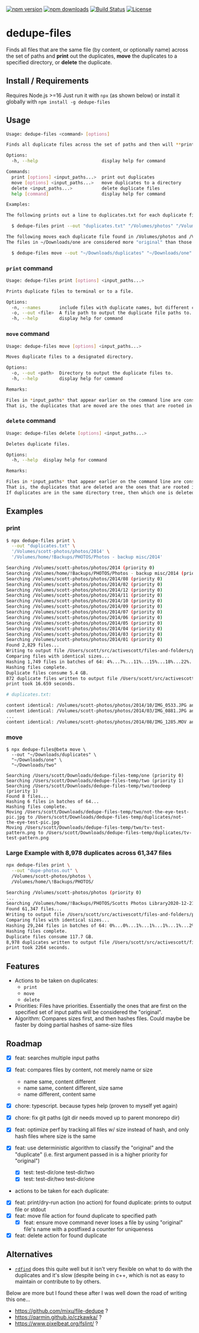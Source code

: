 [![npm version](https://badge.fury.io/js/dedupe-files.svg)](https://www.npmjs.com/package/dedupe-files)
[![npm downloads](https://img.shields.io/npm/dt/dedupe-files.svg?logo=npm)](https://www.npmjs.com/package/dedupe-files)
[![Build Status](https://github.com/activescott/files-and-folders/workflows/build/badge.svg)](https://github.com/activescott/files-and-folders/actions)
[![License](https://img.shields.io/github/license/activescott/files-and-folders.svg)](https://github.com/activescott/files-and-folders/blob/master/LICENSE)

# dedupe-files

Finds all files that are the same file (by content, or optionally name) across the set of paths and **print** out the duplicates, **move** the duplicates to a specified directory, or **delete** the duplicate.

## Install / Requirements

Requires Node.js >=16
Just run it with `npx` (as shown below) or install it globally with `npm install -g dedupe-files`

## Usage

```sh
Usage: dedupe-files <command> [options]

Finds all duplicate files across the set of paths and then will **print** them out, **move** them to a directory, or **delete** them. Duplicates are identified by their actual content not their name or other attributes.

Options:
  -h, --help                        display help for command

Commands:
  print [options] <input_paths...>  print out duplicates
  move [options] <input_paths...>   move duplicates to a directory
  delete <input_paths...>           delete duplicate files
  help [command]                    display help for command

Examples:

The following prints out a line to duplicates.txt for each duplicate file found in /Volumes/photos and /Volumes/backups/photos:

  $ dedupe-files print --out "duplicates.txt" "/Volumes/photos" "/Volumes/backups/photos"

The following moves each duplicate file found in /Volumes/photos and /Volumes/backups/photos to ~/Downloads/duplicates.
The files in ~/Downloads/one are considered more "original" than those in ~/Downloads/two since it appears earlier on the command line:

  $ dedupe-files move --out "~/Downloads/duplicates" "~/Downloads/one" "~/Downloads/two"
```

### `print` command

```sh
Usage: dedupe-files print [options] <input_paths...>

Prints duplicate files to terminal or to a file.

Options:
  -n, --names       include files with duplicate names, but different content
  -o, --out <file>  A file path to output the duplicate file paths to. If not specified, file paths are written to stdout.
  -h, --help        display help for command
```

### `move` command

```sh
Usage: dedupe-files move [options] <input_paths...>

Moves duplicate files to a designated directory.

Options:
  -o, --out <path>  Directory to output the duplicate files to.
  -h, --help        display help for command

Remarks:

Files in *input_paths* that appear earlier on the command line are considered more "original".
That is, the duplicates that are moved are the ones that are rooted in the last-most *input_paths* argument.
```

### `delete` command

```sh
Usage: dedupe-files delete [options] <input_paths...>

Deletes duplicate files.

Options:
  -h, --help  display help for command

Remarks:

Files in *input_paths* that appear earlier on the command line are considered more "original".
That is, the duplicates that are deleted are the ones that are rooted in the last-most *input_paths* argument.
If duplicates are in the same directory tree, then which one is deleted is not deterministic (but it will leave one behind).
```

## Examples

### print

```sh
$ npx dedupe-files print \
  --out "duplicates.txt" \
  '/Volumes/scott-photos/photos/2014' \
  '/Volumes/home/!Backups/PHOTOS/Photos - backup misc/2014'

Searching /Volumes/scott-photos/photos/2014 (priority 0)
Searching /Volumes/home/!Backups/PHOTOS/Photos - backup misc/2014 (priority 1)
Searching /Volumes/scott-photos/photos/2014/08 (priority 0)
Searching /Volumes/scott-photos/photos/2014/02 (priority 0)
Searching /Volumes/scott-photos/photos/2014/12 (priority 0)
Searching /Volumes/scott-photos/photos/2014/11 (priority 0)
Searching /Volumes/scott-photos/photos/2014/10 (priority 0)
Searching /Volumes/scott-photos/photos/2014/09 (priority 0)
Searching /Volumes/scott-photos/photos/2014/07 (priority 0)
Searching /Volumes/scott-photos/photos/2014/06 (priority 0)
Searching /Volumes/scott-photos/photos/2014/05 (priority 0)
Searching /Volumes/scott-photos/photos/2014/04 (priority 0)
Searching /Volumes/scott-photos/photos/2014/03 (priority 0)
Searching /Volumes/scott-photos/photos/2014/01 (priority 0)
Found 2,829 files...
Writing to output file /Users/scott/src/activescott/files-and-folders/packages/dedupe-files/tests/integration/print-photos-small.sh.out.
Comparing files with identical sizes...
Hashing 1,749 files in batches of 64: 4%...7%...11%...15%...18%...22%...26%...29%...33%...37%...40%...44%...48%...51%...55%...59%...62%...66%...70%...73%...77%...81%...84%...88%...91%...95%...
Hashing files complete.
Duplicate files consume 5.4 GB.
872 duplicate files written to output file /Users/scott/src/activescott/files-and-folders/packages/dedupe-files/tests/integration/print-photos-small.sh.out.
print took 16.659 seconds.

# duplicates.txt:

content identical: /Volumes/scott-photos/photos/2014/10/IMG_0533.JPG and /Volumes/home/!Backups/PHOTOS/Photos - backup misc/2014/IMG_0070.jpg
content identical: /Volumes/scott-photos/photos/2014/03/IMG_0881.JPG and /Volumes/home/!Backups/PHOTOS/Photos - backup misc/2014/IMG_0881.JPG
...
content identical: /Volumes/scott-photos/photos/2014/08/IMG_1285.MOV and /Volumes/home/!Backups/PHOTOS/Photos - backup misc/2014/IMG_1285.MOV
```

### move

```
$ npx dedupe-files@beta move \
  --out "~/Downloads/duplicates" \
  "~/Downloads/one" \
  "~/Downloads/two"

Searching /Users/scott/Downloads/dedupe-files-temp/one (priority 0)
Searching /Users/scott/Downloads/dedupe-files-temp/two (priority 1)
Searching /Users/scott/Downloads/dedupe-files-temp/two/toodeep (priority 1)
Found 8 files...
Hashing 6 files in batches of 64...
Hashing files complete.
Moving /Users/scott/Downloads/dedupe-files-temp/two/not-the-eye-test-pic.jpg to /Users/scott/Downloads/dedupe-files-temp/duplicates/not-the-eye-test-pic.jpg
Moving /Users/scott/Downloads/dedupe-files-temp/two/tv-test-pattern.png to /Users/scott/Downloads/dedupe-files-temp/duplicates/tv-test-pattern.png
```

### Large Example with 8,978 duplicates across 61,347 files

```sh
npx dedupe-files print \
  --out "dupe-photos.out" \
  /Volumes/scott-photos/photos \
  /Volumes/home/\!Backups/PHOTOS/

Searching /Volumes/scott-photos/photos (priority 0)
...
Searching /Volumes/home/!Backups/PHOTOS/Scotts Photos Library2020-12-21.photoslibrary/resources/cloudsharing/resources/derivatives/masters/5 (priority 1)
Found 61,347 files...
Writing to output file /Users/scott/src/activescott/files-and-folders/packages/dedupe-files/tests/integration/print-photos-all.sh.out.
Comparing files with identical sizes...
Hashing 29,244 files in batches of 64: 0%...0%...1%...1%...1%...1%...2%...2%...2%...2%...2%...3%...3%...3%...3%...4%...4%...4%...4%...4%...5%...5%...5%...5%...5%...6%...6%...6%...6%...7%...7%...7%...7%...7%...8%...8%...8%...8%...9%...9%...9%...9%...9%...10%...10%...10%...10%...11%...11%...11%...11%...11%...12%...12%...12%...12%...12%...13%...13%...13%...13%...14%...14%...14%...14%...14%...15%...15%...15%...15%...16%...16%...16%...16%...16%...17%...17%...17%...17%...18%...18%...18%...18%...18%...19%...19%...19%...19%...19%...20%...20%...20%...20%...21%...21%...21%...21%...21%...22%...22%...22%...22%...23%...23%...23%...23%...23%...24%...24%...24%...24%...25%...25%...25%...25%...25%...26%...26%...26%...26%...26%...27%...27%...27%...27%...28%...28%...28%...28%...28%...29%...29%...29%...29%...30%...30%...30%...30%...30%...31%...31%...31%...31%...32%...32%...32%...32%...32%...33%...33%...33%...33%...33%...34%...34%...34%...34%...35%...35%...35%...35%...35%...36%...36%...36%...36%...37%...37%...37%...37%...37%...38%...38%...38%...38%...39%...39%...39%...39%...39%...40%...40%...40%...40%...40%...41%...41%...41%...41%...42%...42%...42%...42%...42%...43%...43%...43%...43%...44%...44%...44%...44%...44%...45%...45%...45%...45%...46%...46%...46%...46%...46%...47%...47%...47%...47%...47%...48%...48%...48%...48%...49%...49%...49%...49%...49%...50%...50%...50%...50%...51%...51%...51%...51%...51%...52%...52%...52%...52%...53%...53%...53%...53%...53%...54%...54%...54%...54%...54%...55%...55%...55%...55%...56%...56%...56%...56%...56%...57%...57%...57%...57%...58%...58%...58%...58%...58%...59%...59%...59%...59%...60%...60%...60%...60%...60%...61%...61%...61%...61%...61%...62%...62%...62%...62%...63%...63%...63%...63%...63%...64%...64%...64%...64%...65%...65%...65%...65%...65%...66%...66%...66%...66%...67%...67%...67%...67%...67%...68%...68%...68%...68%...68%...69%...69%...69%...69%...70%...70%...70%...70%...70%...71%...71%...71%...71%...72%...72%...72%...72%...72%...73%...73%...73%...73%...74%...74%...74%...74%...74%...75%...75%...75%...75%...76%...76%...76%...76%...76%...77%...77%...77%...77%...77%...78%...78%...78%...78%...79%...79%...79%...79%...79%...80%...80%...80%...80%...81%...81%...81%...81%...81%...82%...82%...82%...82%...83%...83%...83%...83%...83%...84%...84%...84%...84%...84%...85%...85%...85%...85%...86%...86%...86%...86%...86%...87%...87%...87%...87%...88%...88%...88%...88%...88%...89%...89%...89%...89%...90%...90%...90%...90%...90%...91%...91%...91%...91%...91%...92%...92%...92%...92%...93%...93%...93%...93%...93%...94%...94%...94%...94%...95%...95%...95%...95%...95%...96%...96%...96%...96%...97%...
Hashing files complete.
Duplicate files consume 117.7 GB.
8,978 duplicates written to output file /Users/scott/src/activescott/files-and-folders/packages/dedupe-files/tests/integration/print-photos-all.sh.out.
print took 2264 seconds.
```

## Features

- Actions to be taken on duplicates:
  - `print`
  - `move`
  - `delete`
- Priorities: Files have priorities. Essentially the ones that are first on the specified set of input paths will be considered the "original".
- Algorithm: Compares sizes first, and then hashes files. Could maybe be faster by doing partial hashes of same-size files

## Roadmap

- [x] feat: searches multiple input paths
- [x] feat: compares files by content, not merely name or size

  - name same, content different
  - name same, content different, size same
  - name different, content same

- [x] chore: typescript. because types help (proven to myself yet again)
- [x] chore: fix git paths (git dir needs moved up to parent monorepo dir)
- [x] feat: optimize perf by tracking all files w/ size instead of hash, and only hash files where size is the same
- [x] feat: use deterministic algorithm to classify the "original" and the "duplicate" (i.e. first argument passed in is a higher priority for "original")

  - [x] test: test-dir/one test-dir/two
  - [x] test: test-dir/two test-dir/one

- actions to be taken for each duplicate:

- [x] feat: print/dry-run action (no action) for found duplicate: prints to output file or stdout
- [x] feat: move file action for found duplicate to specified path
  - [x] feat: ensure move command never loses a file by using "original" file's name with a postfixed a counter for uniqueness
- [x] feat: delete action for found duplicate

## Alternatives

- [`rdfind`](https://github.com/pauldreik/rdfind) does this quite well but it isn't very flexible on what to do with the duplicates and it's slow (despite being in c++, which is not as easy to maintain or contribute to by others.

Below are more but I found these after I was well down the road of writing this one...

- https://github.com/mixu/file-dedupe ?
- https://qarmin.github.io/czkawka/ ?
- https://www.pixelbeat.org/fslint/ ?
